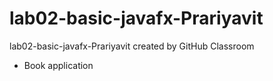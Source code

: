 # lab02-basic-javafx-Prariyavit
lab02-basic-javafx-Prariyavit created by GitHub Classroom
- Book application

